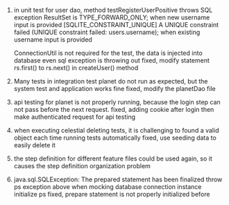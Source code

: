 1. in unit test for user dao, method testRegisterUserPositive throws 
SQL exception ResultSet is TYPE_FORWARD_ONLY; when new username input is provided
[SQLITE_CONSTRAINT_UNIQUE] A UNIQUE constraint failed (UNIQUE constraint failed: users.username); when existing username input is provided

   ConnectionUtil is not required for the test, the data is injected into database even sql exception is throwing out
   fixed, modify statement rs.first() to rs.next() in createUser() method
2. Many tests in integration test planet do not run as expected, but the system test and application works fine
   fixed, modify the planetDao file

3. api testing for planet is not properly running, because the login step can not pass before the next request.
   fixed, adding cookie after login then make authenticated request for api testing

4. when executing celestial deleting tests, it is challenging to found a valid object each time running tests automatically
   fixed, use seeding data to easily delete it

5. the step definition for different feature files could be used again, so it causes the step definition organization problem

6. java.sql.SQLException: The prepared statement has been finalized
   throw ps exception above when mocking database connection instance initialize ps
   fixed, prepare statement is not properly initialized before

